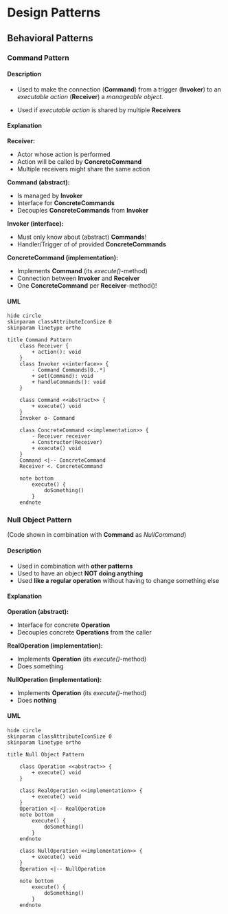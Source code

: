 # Design Patterns


## Behavioral Patterns


### Command Pattern


#### Description

- Used to make the connection (**Command**) from a trigger (**Invoker**) to an *executable action* (**Receiver**) a *manageable object*.

- Used if *executable action* is shared by multiple **Receivers**


#### Explanation 

**Receiver:**

- Actor whose action is performed
- Action will be called by **ConcreteCommand**
- Multiple receivers might share the same action


**Command (abstract):**

- Is managed by **Invoker**
- Interface for **ConcreteCommands**
- Decouples **ConcreteCommands** from **Invoker**


**Invoker (interface):**

- Must only know about (abstract) **Commands**!
- Handler/Trigger of of provided **ConcreteCommands**


**ConcreteCommand (implementation):**

- Implements **Command** (its *execute()*-method)
- Connection between **Invoker** and **Receiver**
- One **ConcreteCommand** per **Receiver**-method()!


#### UML

```plantuml
hide circle
skinparam classAttributeIconSize 0
skinparam linetype ortho

title Command Pattern
    class Receiver {
        + action(): void
    }
    class Invoker <<interface>> {
        - Command Commands[0..*]
        + set(Command): void
        + handleCommands(): void
    }

    class Command <<abstract>> {
        + execute() void
    }
    Invoker o- Command

    class ConcreteCommand <<implementation>> {
        - Receiver receiver
        + Constructor(Receiver)
        + execute() void
    }
    Command <|-- ConcreteCommand
    Receiver <. ConcreteCommand

    note bottom
        execute() {
            doSomething()
        }
    endnote
```

### Null Object Pattern
(Code shown in combination with **Command** as *NullCommand*)


#### Description

- Used in combination with **other patterns**
- Used to have an object **NOT doing anything** 
- Used **like a regular operation** without having to change something else


#### Explanation


**Operation (abstract):**

- Interface for concrete **Operation**
- Decouples concrete **Operations** from the caller


**RealOperation (implementation):**

- Implements **Operation** (its *execute()*-method)
- Does something


**NullOperation (implementation):**

- Implements **Operation** (its *execute()*-method)
- Does **nothing**


#### UML

```plantuml
hide circle
skinparam classAttributeIconSize 0
skinparam linetype ortho

title Null Object Pattern

    class Operation <<abstract>> {
        + execute() void
    }

    class RealOperation <<implementation>> {
        + execute() void
    }
    Operation <|-- RealOperation
    note bottom
        execute() {
            doSomething()
        }
    endnote

    class NullOperation <<implementation>> {
        + execute() void
    }
    Operation <|-- NullOperation

    note bottom
        execute() {
            doSomething()
        }
    endnote
```